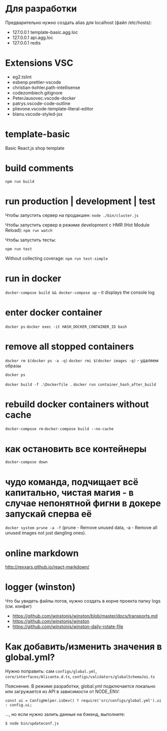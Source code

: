 # Для разработки
Предварительно нужно создать alias для localhost (файл /etc/hosts):
- 127.0.0.1 template-basic.agg.loc
- 127.0.0.1 api.agg.loc
- 127.0.0.1 redis

# Extensions VSC
- eg2.tslint
- esbenp.prettier-vscode
- christian-kohler.path-intellisense
- codezombiech.gitignore
- PeterJausovec.vscode-docker
- patrys.vscode-code-outline
- plievone.vscode-template-literal-editor
- blanu.vscode-styled-jsx

# template-basic
Basic React.js shop template

# build comments
``` npm run build ```

# run production | development | test
Чтобы запустить сервер на продакшен:
``` node ./bin/cluster.js ```

Чтобы запустить сервер в режиме development с HMR (Hot Module Reload):
``` npm run watch ```

Чтобы запустить тесты:

``` npm run test ```

Without collecting coverage:
``` npm run test-simple ```

# run in docker
`docker-compose build && docker-compose up` - it displays the console log

# enter docker container
``` docker ps ```
``` docker exec -it HASH_DOCKER_CONTAINER_ID bash ```

# remove all stopped containers
``` docker rm $(docker ps -a -q) ```
``` docker rmi $(docker images -q) ``` - удаляем образы

`docker ps`

``` docker build -f .\Dockerfile . ```
``` docker run container_hash_after_build ```

# rebuild docker containers without cache
``` docker-compose rm ``` 
``` docker-compose build --no-cache ``` 

# как остановить все контейнеры
``` docker-compose down ```

# чудо команда, подчищает всё капитально, чистая магия - в случае непонятной фигни в докере запускай сперва её
``` docker system prune -a -f ```
(prune - Remove unused data, -a - Remove all unused images not just dangling ones).

# online markdown
http://rexxars.github.io/react-markdown/

# logger (winston)
Что бы увидеть файлы логов, нужно создать в корне проекта папку logs (см. конфиг)
- https://github.com/winstonjs/winston/blob/master/docs/transports.md
- https://github.com/winstonjs/winston
- https://github.com/winstonjs/winston-daily-rotate-file

# Как добавить/изменить значения в global.yml?

Нужно поправить: сам `configs/global.yml`, `core/interfaces/Alicanto.d.ts`, `configs/validators/globalSchemaJoi.ts`
 
Пояснение. В режиме разработки, global.yml подключается локально или загружается из API в зависимости от NODE_ENV:

```
const ui = ConfigHelper.isDev() ? require('src/configs/global.yml').ui : config.ui;
```

..., но если нужно залить данные на бэкенд, выполните: 

``` $ node bin/updateconf.js ```
